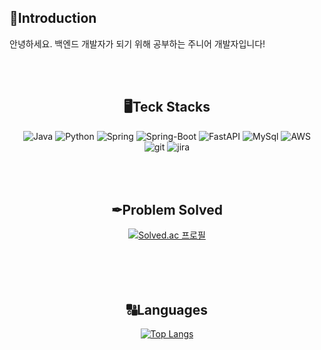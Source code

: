 ## 👋Introduction
안녕하세요. 백엔드 개발자가 되기 위해 공부하는 주니어 개발자입니다!

<div align=center>

<br/>
<br/>
  
## 🖥️️Teck Stacks
<img alt="Java" src ="https://img.shields.io/badge/Java-important.svg?&style=for-the-badge&logo=Java&logoColor=white"> <img alt="Python" src ="https://img.shields.io/badge/Python-black.svg?&style=for-the-badge&logo=python&logoColor=white"> <img alt="Spring" src ="https://img.shields.io/badge/Spring-6DB33F.svg?&style=for-the-badge&logo=Spring&logoColor=white"> <img alt="Spring-Boot" src ="https://img.shields.io/badge/Spring_Boot-blue.svg?&style=for-the-badge&logo=Spring-Boot&logoColor=white"> <img alt="FastAPI" src ="https://img.shields.io/badge/FastApi-blueviolet.svg?&style=for-the-badge&logo=FastApi&logoColor=white"> <img alt="MySql" src ="https://img.shields.io/badge/MySql-yellow.svg?&style=for-the-badge&logo=MySql&logoColor=white"> <img alt="AWS" src ="https://img.shields.io/badge/AWS EC2-pink.svg?&style=for-the-badge&logo=Amazon EC2&logoColor=white"> <br />
<img alt="git" src ="https://img.shields.io/badge/Git-yellowgreen.svg?&style=for-the-badge&logo=Git&logoColor=white"> <img alt="jira" src ="https://img.shields.io/badge/jira-inactive.svg?&style=for-the-badge&logo=jira&logoColor=white">
 <br/>
  <br/>
  <br/>
    <br/>
## ✒Problem Solved
[![Solved.ac
프로필](http://mazassumnida.wtf/api/v2/generate_badge?boj=vcv0174)](https://solved.ac/vcv0174)
<br/>  
<br/>
  <br/>  <br/>
## 🔠Languages
[![Top Langs](https://github-readme-stats.vercel.app/api/top-langs/?username=seoeun98&layout=compact)](https://github.com/seoeun98/github-readme-stats)


  
</div>
